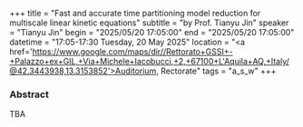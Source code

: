 +++
title = "Fast and accurate time partitioning model reduction for multiscale linear kinetic equations"
subtitle = "by Prof. Tianyu Jin"
speaker = "Tianyu Jin"
begin = "2025/05/20  17:05:00"
end = "2025/05/20  17:05:00"
datetime = "17:05-17:30 Tuesday, 20 May 2025"
location = "<a href='https://www.google.com/maps/dir//Rettorato+GSSI+-+Palazzo+ex+GIL,+Via+Michele+Iacobucci,+2,+67100+L'Aquila+AQ,+Italy/@42.3443938,13.3153852'>Auditorium, Rectorate</a>"
tags = "a_s_w"
+++

### Abstract
TBA
